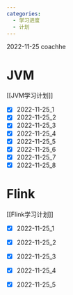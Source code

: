 ```yaml
---
categories:
  - 学习进度
  - 计划
---
```

2022-11-25 coachhe

# JVM

[[JVM学习计划]]

- [x] 2022-11-25\_1
- [x] 2022-11-25\_2
- [x] 2022-11-25\_3
- [x] 2022-11-25\_4
- [x] 2022-11-25\_5
- [x] 2022-11-25\_6
- [x] 2022-11-25\_7
- [x] 2022-11-25\_8

# Flink

[[Flink学习计划]]

- [x] 2022-11-25\_1
- [x] 2022-11-25\_2
- [x] 2022-11-25\_3
- [x] 2022-11-25\_4
- [x] 2022-11-25\_5

